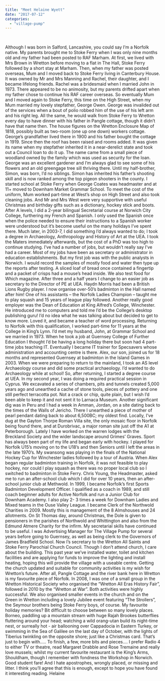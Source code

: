 ```yaml
---
title: "Meet Helaine Wyett"
date: "2017-07-12"
categories: 
  - "village-pump"
---
```


 

Although I was born in Salford, Lancashire, you could say I’m a Norfolk native. My parents brought me to Stoke Ferry when I was only nine months old and my father had been posted to RAF Marham. At first, we lived with Mrs Brown in Wretton before moving to a flat in The Hall, Stoke Ferry followed by a short stay at Marham. Then, when my father was posted overseas, Mum and I moved back to Stoke Ferry living in Canterbury House. It was owned by Mr and Mrs Manning and Rachel, their daughter, and I became lifelong friends. Rachel was a bridesmaid when I married John in 1973. There appeared to be no animosity, but my parents drifted apart when my father chose to continue his RAF career overseas. So eventually Mum and I moved again to Stoke Ferry, this time on the High Street, when my Mum married my lovely stepfather, George Owen. George was invalided out of the services when a bout of polio robbed him of the use of his left arm and his right leg. All the same, he would walk from Stoke Ferry to Wretton every day to have dinner with his father in Pangle cottage, though it didn’t have that name then. The house figures on the Wretton Enclosure Map of 1818, possibly built as two-room (one up one down) workers cottage. George’s grandfather lived there in 1900 and his father bought the cottage in 1919. Since then the roof has been raised and rooms added. It was given its name when my stepfather inherited it in a near-derelict state and took out a Council loan to do it up. The name came from a small piece of woodland owned by the family which was used as security for the loan. George was an excellent gardener and I’m always glad to see some of his flowers and an old greengage tree sill thriving there. Until my half-brother, Simon, was born, I’d no siblings. Simon has inherited his father’s shooting skill and is now ranked among the top pigeon shooters in the county. I started school at Stoke Ferry when George Coates was headmaster and at 11+ moved to Downham Market Grammar School. To meet the cost of the uniform, Mum worked part-time at West’s shop on High Street and also took cleaning jobs. And Mr and Mrs West were very supportive with useful Christmas and birthday gifts such as a dictionary, hockey stick and boots. After A levels, I did a 2-year bilingual Secretarial course at Norwich City College, furthering my French and Spanish. I only used the Spanish once when the police needed to ensure their instructions to a Spanish worker were understood but it’s become useful on the many holidays I’ve spent there. Much later, in 2003-7, I did something I’d always wanted to do; I took a degree in Archaeology, Anthropology and History of Art at the UEA. I took the Maters immediately afterwards, but the cost of a PhD was too high to continue studying. I’ve had a number of jobs, but wouldn’t really say I’ve had a career. Most of my jobs have been as secretary or administrator in education establishments. But my first job was with the public analysts in Norwich. I would record the samples of mostly food and water then type up the reports after testing. A sliced loaf of bread once contained a fingertip and a packet of crisps had a mouse’s head inside. We also test food for Which magazine. After three and a half years I change to an easier job as secretary to the Director of PE at UEA. Haydn Morris had been a British Lions Rugby player. I now organise over-50’s badminton in the Hall named after him! One of his assistants – the Norfolk Ladies Champion – taught me to play squash and 15 years of league play followed. Another really good employer was the Dean of Education at King Alfred’s College, Winchester. He introduced me to computers and told me I’d be the College’s desktop publishing guru! I’d no idea what he was talking about but decided to get to know more. Loved it, and became a teacher of word processing. Returning to Norfolk with this qualification, I worked part-time for 11 years at the College in King’s Lynn. I’d met my husband, John, at Grammar School and we married in 1973. When he took a job at Guernsey College of Further Education I thought I’d be having a long holiday there but soon had 4 part-time jobs teaching IT. Eventually I became IT trainer for Specsavers whose administration and accounting centre is there. Alex, our son, joined us for 18 months and represented Guernsey at badminton in the Island Games in 2003. When we were preparing to return to the mainland, I took an AS level Archaeology course and did some practical archaeology. I’d wanted to do Archaeology while at school! So, after returning, I started a degree course at UEA. In my second year, I was doing a required practical session in Cyprus. We excavated a series of chambers, pits and tunnels created 5,000 years ago and unearthed a cache of stone tools, pieces of pottery and one still perfect terracotta pot. Not a crack or chip, quite plain, but I wish I’d been able to keep it and not sent it to Larnaca Museum. Another significant dig was in Peru and I had a week in Amman, Jordan, on a site dating back to the times of the Walls of Jericho. There I unearthed a piece of mother of pearl pendant dating back to about 6,500BC; my oldest find. Locally, I’ve dug at the Gayton Thorpe Roman Villa site, the only mosaic floor in Norfolk being found there, and at Durobrivac, a major roman site just off the A1 at Peterborough. Lately I have worked on the warren lodges with the Breckland Society and the wider landscape around Grimes’ Graves. Sport has always been part of my life and began early with hockey. I played for Norfolk U15’s moving on to the U18’s and then Seniors until I left the areas in the late 1970’s. My swansong was playing in the finals of the National Hockey Cup for Winchester ladies followed by a tour of Austria. When Alex began regular badminton training in Norfolk, it was not feasible to play hockey, nor could I play squash as there was no proper local club so I switched to badminton in Stoke Ferry. Chris Young, the Headmaster, asked me to run an after-school club which I did for over 10 years, then an after-school junior club at Methwold. In 1999, I became Norfolk’s first Sports Badminton Development Officer. I qualified as a coach in 1989, and still coach beginner adults for Active Norfolk and run a Junior Club for Downham Academy. I also play 2- 3 times a week for Downham Ladies and Mixed teams in the Ouse Valley League. I became Clerk of the Northwold Charities in 2009. Mostly this is management of the 8 Almshouses and 24 allotments. On St Thomas day, around Christmas, the Dole is given to pensioners in the parishes of Northwold and Whittington and also from the Edmund Atmere Charity for the infirm. My secretarial skills have continued to be useful. I was Advertising Manager for The Village Pump for several years before going to Guernsey, as well as being clerk to the Governors of James Bradfield School. Now I’s secretary to the Wretton All Saints and Stoke Ferry Parochial Church Council. Though I don’t attend church, I care about the building. This past year we’ve installed water, toilet and kitchen facilities and are applying for funds to improve the lighting and install heating, hoping this will provide the village with a useable centre. Getting the church updated and suitable for community activities is my wish for Wretton’s future. After all, Pangle Cottage and the river bank here in Wretton is my favourite piece of Norfolk. In 2008, I was one of a small group in the Wretton Historical Society who organised the “Wretton All Eras History Fair”, followed in 2010 by the “Wretton at War”. Both activities were highly successful. We also organised smaller events in the church and on the Green in Wretton including a lovely Jubilee event featuring “The Strollers”, the Seymour brothers being Stoke Ferry boys, of course. My favourite holiday memories? Bit difficult to choose between so many lovely places. Borneo, paddling up a mountain stream with huge Rajah Brookes butterflies fluttering around your head; watching a wild orang-utan build its night-time nest, or surreally hot - air ballooning over Cappadocia in Eastern Turkey, or swimming in the Sea of Galilee on the last day of October, with the lights of Tiberius twinkling on the opposite shore; just like a Christmas card. That’s just to begin with….. To finish, a few, more bits and pieces…. I prefer Radio 4 to either TV or theatre, read Margaret Drabble and Rose Tremaine and really love mussels; whilst my current favourite restaurant is the King’s Arms, Shouldham, though I remember with fondness the Workshop in Norwich. Good student fare! And I hate apostrophes, wrongly placed, or missing and litter. I think you’ll agree that this is enough, except to hope you have found it interesting reading. Helaine
